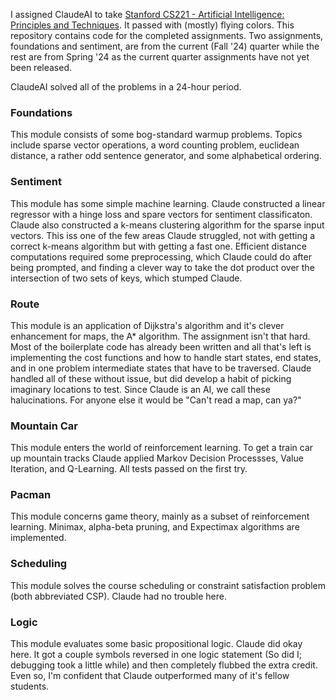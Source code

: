 I assigned ClaudeAI to take [Stanford CS221 - Artificial Intelligence: Principles and Techniques](https://stanford-cs221.github.io/autumn2024/). It passed with (mostly) flying colors.
This repository contains code for the completed assignments. Two assignments, foundations and sentiment, are from the current (Fall '24) quarter while the rest are from Spring '24 as the current quarter assignments have not yet been released.

ClaudeAI solved all of the problems in a 24-hour period.

### Foundations
This module consists of some bog-standard warmup problems. Topics include sparse vector operations, a word counting problem, euclidean distance, a rather odd sentence generator, and some alphabetical ordering.

### Sentiment
This module has some simple machine learning. Claude constructed a linear regressor with a hinge loss and spare vectors for sentiment classificaton. Claude also constructed a k-means clustering algorithm for the sparse input vectors. This iss one of the few areas Claude struggled, not with getting a correct k-means algorithm but with getting a fast one. Efficient distance computations required some preprocessing, which Claude could do after being prompted, and finding a clever way to take the dot product over the intersection of two sets of keys, which stumped Claude.

### Route
This module is an application of Dijkstra's algorithm and it's clever enhancement for maps, the A* algorithm. The assignment isn't that hard. Most of the boilerplate code has already been written and all that's left is implementing the cost functions and how to handle start states, end states, and in one problem intermediate states that have to be traversed. Claude handled all of these without issue, but did develop a habit of picking imaginary locations to test. Since Claude is an AI, we call these halucinations. For anyone else it would be "Can't read a map, can ya?"

### Mountain Car
This module enters the world of reinforcement learning. To get a train car up mountain tracks Claude applied Markov Decision Processses, Value Iteration, and Q-Learning. All tests passed on the first try.

### Pacman
This module concerns game theory, mainly as a subset of reinforcement learning. Minimax, alpha-beta pruning, and Expectimax algorithms are implemented.

### Scheduling
This module solves the course scheduling or constraint satisfaction problem (both abbreviated CSP). Claude had no trouble here.

### Logic
This module evaluates some basic propositional logic. Claude did okay here. It got a couple symbols reversed in one logic statement (So did I; debugging took a little while) and then completely flubbed the extra credit. Even so, I'm confident that Claude outperformed many of it's fellow students. 

